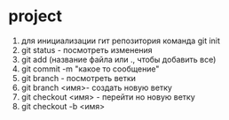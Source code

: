 # project
 
1) для инициализации гит репозитория команда git init
2) git status - посмотреть изменения
3) git add (название файла или ., чтобы добавить все) 
4) git commit -m "какое то сообщение"
5) git branch - посмотреть ветки
6) git branch <имя>- создать новую ветку
7) git checkout <имя> - перейти но новую ветку
8) git checkout -b <имя>

